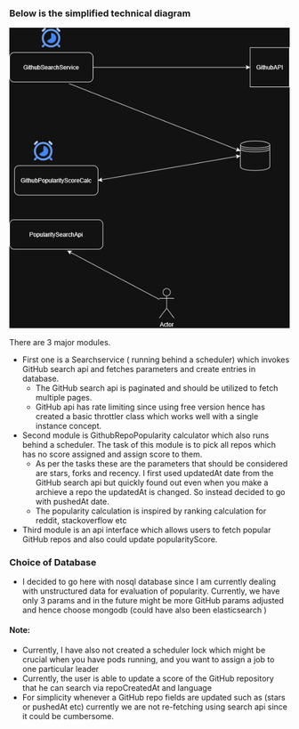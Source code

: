 ###  Below is the simplified technical diagram
![Solution Diagram](PopularityScoringService.drawio.png)

There are 3 major modules. 
- First one is a Searchservice ( running behind a scheduler)
which invokes GitHub search api and fetches parameters and create entries in database.
  - The GitHub search api is paginated and should be utilized to fetch multiple pages. 
  - GitHub api has rate limiting since using free version hence has created a basic throttler class
    which works well with a single instance concept.
- Second module is GithubRepoPopularity calculator which also runs behind a scheduler. The task 
of this module is to pick all repos which has no score assigned and assign score to them.
  - As per the tasks these are the parameters that should be considered are stars, forks and recency.
    I first used updatedAt date from the GitHub search api but quickly found out even when you make a archieve 
    a repo the updatedAt is changed. So instead decided to go with pushedAt date.
  - The popularity calculation is inspired by  ranking calculation for reddit, stackoverflow etc
- Third module is an api interface which allows users to fetch popular GitHub repos and also 
  could update popularityScore.


### Choice of Database
  - I decided to go here with nosql database since I am currently dealing with unstructured data
    for evaluation of popularity. Currently, we have only 3 params and in the future might be more 
    GitHub params adjusted and hence choose mongodb (could have also been elasticsearch )

####  Note:
  - Currently, I have also not created a scheduler lock which might be crucial when you have
    pods running, and you want to assign a job to one particular leader
  - Currently, the user is able to update a score of the GitHub repository that he can search via repoCreatedAt and language
  - For simplicity whenever a GitHub repo fields are updated such as (stars or pushedAt etc) currently we are not re-fetching using search api
    since it could be cumbersome. 
